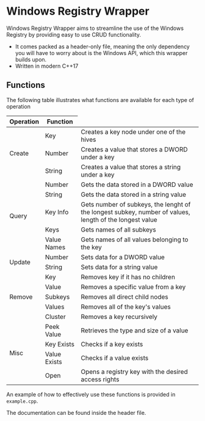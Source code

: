# Windows Registry Wrapper

Windows Registry Wrapper aims to streamline the use of the Windows Registry by providing easy to use CRUD functionality.
  - It comes packed as a header-only file, meaning the only dependency you will have to worry about is the Windows API, which this wrapper builds upon.
  - Written in modern C++17

## Functions
The following table illustrates what functions are available for each type of operation
<table>
    <thead>
        <tr>
            <th>Operation</th>
            <th>Function</th>
        </tr>
    </thead>
    <tbody>
        <tr>
            <td rowspan=3>Create</td>
            <td>Key</td>
            <td>Creates a key node under one of the hives</td>
        </tr>
        <tr>
            <td>Number</td>
            <td>Creates a value that stores a DWORD under a key</td>
        </tr>
        <tr>
            <td>String</td>
            <td>Creates a value that stores a string under a key</td>
        </tr>
        <tr>
            <td rowspan=5>Query</td>
            <td>Number</td>
            <td>Gets the data stored in a DWORD value</td>
        </tr>
        <tr>
            <td>String</td>
            <td>Gets the data stored in a string value</td>
        </tr>
        <tr>
            <td>Key Info</td>
            <td>Gets number of subkeys, the lenght of the longest subkey, number of values, length of the longest value</td>
        </tr>
        <tr>
            <td>Keys</td>
            <td>Gets names of all subkeys</td>
        </tr>
        <tr>
            <td>Value Names</td>
            <td>Gets names of all values belonging to the key</td>
        </tr>
        <tr>
            <td rowspan=2>Update</td>
            <td>Number</td>
            <td>Sets data for a DWORD value</td>
        </tr>
        <tr>
            <td>String</td>
            <td>Sets data for a string value</td>
        </tr>
        <tr>
            <td rowspan=5>Remove</td>
            <td>Key</td>
            <td>Removes key if it has no children</td>
        </tr>
        <tr>
            <td>Value</td>
            <td>Removes a specific value from a key</td>
        </tr>
        <tr>
            <td>Subkeys</td>
            <td>Removes all direct child nodes</td>
        </tr>
        <tr>
            <td>Values</td>
            <td>Removes all of the key's values</td>
        </tr>
        <tr>
            <td>Cluster</td>
            <td>Removes a key recursively</td>
        </tr>
        <tr>
            <td rowspan=4>Misc</td>
            <td>Peek Value</td>
            <td>Retrieves the type and size of a value</td>
        </tr>
        <tr>
            <td>Key Exists</td>
            <td>Checks if a key exists</td>
        </tr>
        <tr>
            <td>Value Exists</td>
            <td>Checks if a value exists</td>
        </tr>
        <tr>
            <td>Open</td>
            <td>Opens a registry key with the desired access rights</td>
        </tr>
    </tbody>
</table>

An example of how to effectively use these functions is provided in `example.cpp`.

The documentation can be found inside the header file.